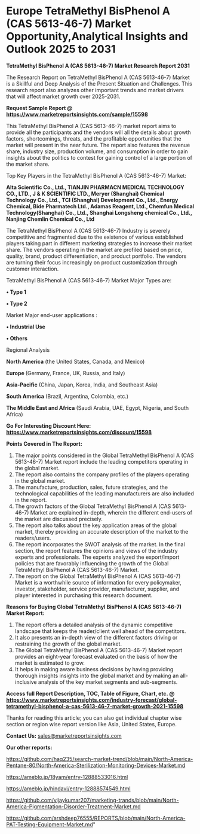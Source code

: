 # Europe TetraMethyl BisPhenol A (CAS 5613-46-7) Market Opportunity,Analytical Insights and Outlook 2025 to 2031

<strong>TetraMethyl BisPhenol A (CAS 5613-46-7) Market Research Report 2031</strong>

The Research Report on TetraMethyl BisPhenol A (CAS 5613-46-7) Market is a Skillful and Deep Analysis of the Present Situation and Challenges. This research report also analyzes other important trends and market drivers that will affect market growth over 2025-2031.

<strong>Request Sample Report @ <a href=https://www.marketreportsinsights.com/sample/15598>https://www.marketreportsinsights.com/sample/15598</a></strong>

This TetraMethyl BisPhenol A (CAS 5613-46-7) market report aims to provide all the participants and the vendors will all the details about growth factors, shortcomings, threats, and the profitable opportunities that the market will present in the near future. The report also features the revenue share, industry size, production volume, and consumption in order to gain insights about the politics to contest for gaining control of a large portion of the market share.

Top Key Players in the TetraMethyl BisPhenol A (CAS 5613-46-7) Market:

<strong>Alta Scientific Co., Ltd., TIANJIN PHARMACN MEDICAL TECHNOLOGY CO., LTD., J & K SCIENTIFIC LTD., Meryer (Shanghai) Chemical Technology Co., Ltd., TCI (Shanghai) Development Co., Ltd., Energy Chemical, Bide Pharmatech Ltd., Adamas Reagent, Ltd., Chemfun Medical Technology(Shanghai) Co., Ltd., Shanghai Longsheng chemical Co., Ltd., Nanjing Chemlin Chemical Co., Ltd</strong>

The TetraMethyl BisPhenol A (CAS 5613-46-7) Industry is severely competitive and fragmented due to the existence of various established players taking part in different marketing strategies to increase their market share. The vendors operating in the market are profiled based on price, quality, brand, product differentiation, and product portfolio. The vendors are turning their focus increasingly on product customization through customer interaction.

TetraMethyl BisPhenol A (CAS 5613-46-7) Market Major Types are:

<strong>• Type 1

• Type 2</strong>

Market Major end-user applications :

<strong>• Industrial Use

• Others</strong>

Regional Analysis

</u><strong><b>North America</b></strong> (the United States, Canada, and Mexico)

<strong><b>Europe </b></strong>(Germany, France, UK, Russia, and Italy)

<strong><b>Asia-Pacific</b></strong> (China, Japan, Korea, India, and Southeast Asia)

<strong><b>South America</b></strong> (Brazil, Argentina, Colombia, etc.)

<strong><b>The Middle East and Africa</b></strong> (Saudi Arabia, UAE, Egypt, Nigeria, and South Africa)

<strong>Go For Interesting Discount Here: <a href=https://www.marketreportsinsights.com/discount/15598>https://www.marketreportsinsights.com/discount/15598</a></strong>

<strong>Points Covered in The Report:</strong>
<ol>
  <li>The major points considered in the Global TetraMethyl BisPhenol A (CAS 5613-46-7) Market report include the leading competitors operating in the global market.</li>
  <li>The report also contains the company profiles of the players operating in the global market.</li>
  <li>The manufacture, production, sales, future strategies, and the technological capabilities of the leading manufacturers are also included in the report.</li>
  <li>The growth factors of the Global TetraMethyl BisPhenol A (CAS 5613-46-7) Market are explained in-depth, wherein the different end-users of the market are discussed precisely.</li>
  <li>The report also talks about the key application areas of the global market, thereby providing an accurate description of the market to the readers/users.</li>
  <li>The report incorporates the SWOT analysis of the market. In the final section, the report features the opinions and views of the industry experts and professionals. The experts analyzed the export/import policies that are favorably influencing the growth of the Global TetraMethyl BisPhenol A (CAS 5613-46-7) Market.</li>
  <li>The report on the Global TetraMethyl BisPhenol A (CAS 5613-46-7) Market is a worthwhile source of information for every policymaker, investor, stakeholder, service provider, manufacturer, supplier, and player interested in purchasing this research document.</li>
</ol>
<strong>Reasons for Buying Global TetraMethyl BisPhenol A (CAS 5613-46-7) Market Report:</strong>

<ol>
  <li>The report offers a detailed analysis of the dynamic competitive landscape that keeps the reader/client well ahead of the competitors.</li>
  <li>It also presents an in-depth view of the different factors driving or restraining the growth of the global market.</li>
  <li>The Global TetraMethyl BisPhenol A (CAS 5613-46-7) Market report provides an eight-year forecast evaluated on the basis of how the market is estimated to grow.</li>
  <li>It helps in making aware business decisions by having providing thorough insights insights into the global market and by making an all-inclusive analysis of the key market segments and sub-segments.</li>
</ol>
<strong>Access full Report Description, TOC, Table of Figure, Chart, etc. @ <a href=https://www.marketreportsinsights.com/industry-forecast/global-tetramethyl-bisphenol-a-cas-5613-46-7-market-growth-2021-15598>https://www.marketreportsinsights.com/industry-forecast/global-tetramethyl-bisphenol-a-cas-5613-46-7-market-growth-2021-15598</a></strong>


Thanks for reading this article; you can also get individual chapter wise section or region wise report version like Asia, United States, Europe.

<strong>Contact Us:</strong>
sales@marketreportsinsights.com

<strong>Our other reports:</strong>

<a href=https://github.com/haq235/search-market-trend/blob/main/North-America-Pentane-80/North-America-Sterilization-Monitoring-Devices-Market.md>https://github.com/haq235/search-market-trend/blob/main/North-America-Pentane-80/North-America-Sterilization-Monitoring-Devices-Market.md</a>

<a href=https://ameblo.jp/18yam/entry-12888533016.html>https://ameblo.jp/18yam/entry-12888533016.html</a>

<a href=https://ameblo.jp/hindavi/entry-12888574549.html>https://ameblo.jp/hindavi/entry-12888574549.html</a>

<a href=https://github.com/vijaykumar207/marketing-trands/blob/main/North-America-Pigmentation-Disorder-Treatment-Market.md>https://github.com/vijaykumar207/marketing-trands/blob/main/North-America-Pigmentation-Disorder-Treatment-Market.md</a>

<a href=https://github.com/arshdeep76555/REPORTS/blob/main/North-America-PAT-Testing-Equipment-Market.md>https://github.com/arshdeep76555/REPORTS/blob/main/North-America-PAT-Testing-Equipment-Market.md</a>"
